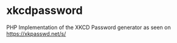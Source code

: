 # xkcdpassword
PHP Implementation of the XKCD Password generator as seen on https://xkpasswd.net/s/
